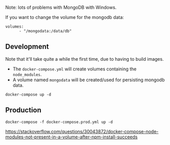 Note: lots of problems with MongoDB with Windows.


If you want to change the volume for the mongodb data:
```
volumes:
      - "/mongodata:/data/db"
```

## Development
Note that it'll take quite a while the first time, due to having to build images.

* The `docker-compose.yml` will create volumes containing the `node_modules`.
* A volume named `mongodata` will be created/used for persisting mongodb data.
```
docker-compose up -d
```

## Production
```
docker-compose -f docker-compose.prod.yml up -d
```



https://stackoverflow.com/questions/30043872/docker-compose-node-modules-not-present-in-a-volume-after-npm-install-succeeds